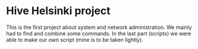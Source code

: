 # Hive Helsinki project

This is the first project about system and network administration. We mainly had to find and combine some commands. In the last part (scripts) we were able to make our own script (mine is to be taken lightly).
